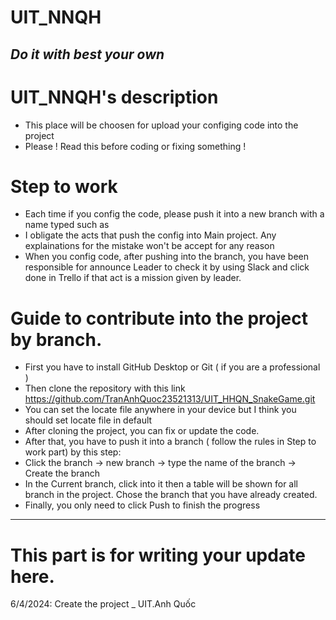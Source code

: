 # UIT_NNQH
## _Do it with best your own_

# UIT_NNQH's description
- This place will be choosen for upload your configing code into the project
- Please ! Read this before coding or fixing something !

# Step to work
- Each time if you config the code, please push it into a new branch with a name typed such as <Sumary your activies with some words>
- I obligate the acts that push the config into Main project. Any explainations for the mistake won't be accept for any reason
- When you config code, after pushing into the branch, you have been responsible for announce Leader to check it by using Slack and click done in Trello if that act is a mission given by leader.

# Guide to contribute into the project by branch.
- First you have to install GitHub Desktop or Git ( if you are a professional )
- Then clone the repository with this link https://github.com/TranAnhQuoc23521313/UIT_HHQN_SnakeGame.git
- You can set the locate file anywhere in your device but I think you should set locate file in default
- After cloning the project, you can fix or update the code.
- After that, you have to push it into a branch ( follow the rules in Step to work part) by this step:
- Click the branch -> new branch -> type the name of the branch -> Create the branch
- In the Current branch, click into it then a table will be shown for all branch in the project. Chose the branch that you have already created.
- Finally, you only need to click Push to finish the progress


-------------------------------------------------------------
# This part is for writing your update here.
6/4/2024: Create the project _ UIT.Anh Quốc
